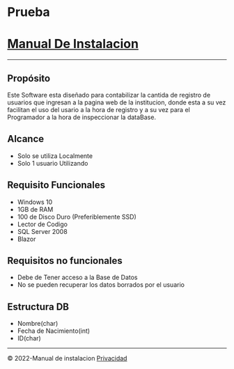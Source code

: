 # Prueba
<!DOCTYPE html>
<html lang="es">

<head>
  <link rel="stylesheet" href="style.css"> 
</head>

 <main>  
<h1><u>Manual De Instalacion</u></h1>
<hr>
<h2>Propósito</h2>

<p> Este Software esta diseñado para contabilizar la cantida de registro de usuarios que ingresan a la pagina web de la  institucion, donde esta a su vez facilitan el uso del usario a la hora de registro y a su vez para el Programador a la hora de inspeccionar la dataBase.

<h2>Alcance</h2>

 <div>
   <ul>
    <li>Solo se utiliza Localmente</li>
    <li>Solo 1 usuario Utilizando</li>
   </ul>
 </div>

<h2>Requisito Funcionales</h2>
 <div>
  <ul>
    <li>Windows 10</li>
    <li>1GB de RAM</li>
    <li>100 de Disco Duro (Preferiblemente SSD)</li>
    <li>Lector de Codigo</li>
    <li>SQL Server 2008 </li>
    <li>Blazor</li>
  </ul>
 </div>
   
<h2>Requisitos no funcionales</h2>
<div>
  <ul>
    <li>Debe de Tener acceso a la Base de Datos </li>
    <li>No se pueden recuperar los datos borrados por el usuario</li>
  </ul>
 </div>
   
<h2>Estructura DB</h2>
<div>
<ul>
  <li>Nombre(char)</li>
  <li>Fecha de Nacimiento(int)</li>
  <li>ID(char)</li>
</ul>
 </div>
</main>
  <hr>
  <footer>
    &copy 2022-Manual de instalacion <a href ="#">Privacidad</a>
  </footer>  
